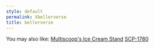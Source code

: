 ```yaml
---
style: default
permalink: Xbellerverse
title: bellerverse
---
```

You may also like:
[Multiscoop's Ice Cream Stand](http://scp-wiki.net/multiscoops-ice-cream-stand)
[SCP-1780](http://scp-wiki.net/scp-1780)